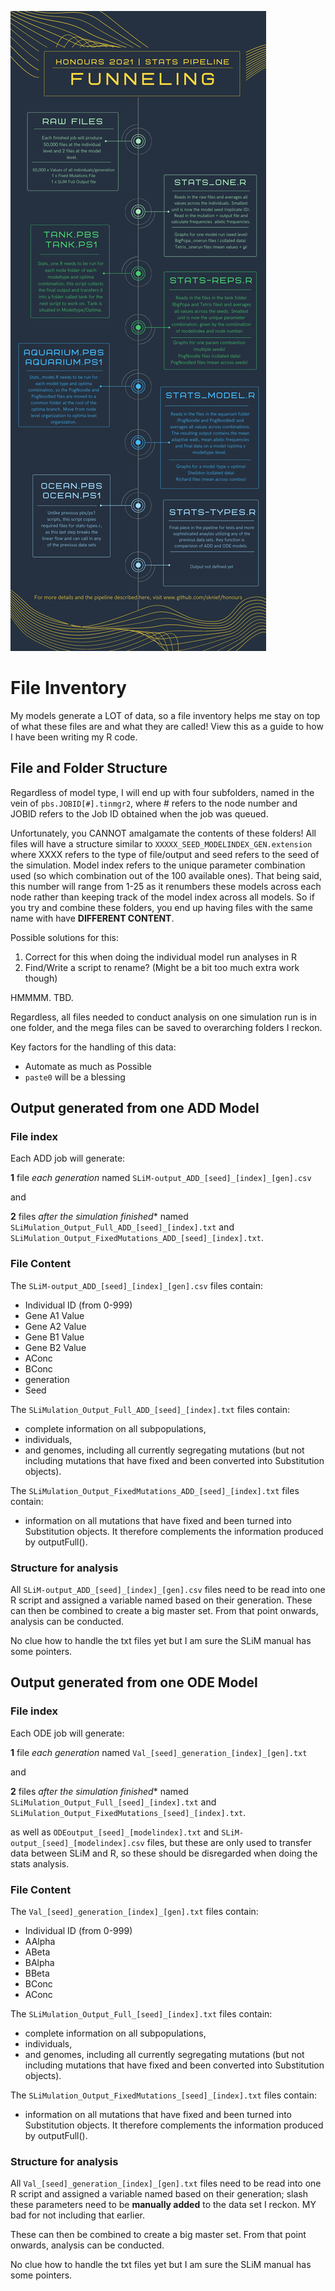 ![Funnel](https://github.com/sknief/honours/blob/master/4.%20Analysis/Data%20funnel%20Infographics.png)




# File Inventory #

My models generate a LOT of data, so a file inventory helps me stay on top of what these files are and what they are called! View this as a guide to how I have been writing my R code.

## File and Folder Structure ##

Regardless of model type, I will end up with four subfolders, named in the vein of `pbs.JOBID[#].tinmgr2`, where # refers to the node number and JOBID refers to the Job ID obtained when the job was queued.

Unfortunately, you CANNOT amalgamate the contents of these folders! All files will have a structure similar to `XXXXX_SEED_MODELINDEX_GEN.extension` where XXXX refers to the type of file/output and seed refers to the seed of the simulation. Model index refers to the unique parameter combination used (so which combination out of the 100 available ones). That being said, this number will range from 1-25 as it renumbers these models across each node rather than keeping track of the model index across all models. So if you try and combine these folders, you end up having files with the same name with have **DIFFERENT CONTENT**.

Possible solutions for this:
1. Correct for this when doing the individual model run analyses in R
2. Find/Write a script to rename? (Might be a bit too much extra work though)

HMMMM. TBD.

Regardless, all files needed to conduct analysis on one simulation run is in one folder, and the mega files can be saved to overarching folders I reckon.

Key factors for the handling of this data:
* Automate as much as Possible
* `paste0` will be a blessing

## Output generated from one ADD Model ##
### File index ####

Each ADD job will generate:

**1** file *each generation* named `SLiM-output_ADD_[seed]_[index]_[gen].csv`

and

**2** files *after the simulation finished** named
`SLiMulation_Output_Full_ADD_[seed]_[index].txt` and `SLiMulation_Output_FixedMutations_ADD_[seed]_[index].txt`.

### File Content ###

The `SLiM-output_ADD_[seed]_[index]_[gen].csv` files contain:
* Individual ID (from 0-999)
* Gene A1 Value
* Gene A2 Value
* Gene B1 Value
* Gene B2 Value
* AConc
* BConc
* generation
* Seed

The `SLiMulation_Output_Full_ADD_[seed]_[index].txt` files contain:
* complete information on all subpopulations,
* individuals,
* and genomes, including all currently segregating mutations (but not including mutations that have fixed and been converted into Substitution objects).


The `SLiMulation_Output_FixedMutations_ADD_[seed]_[index].txt` files contain:
* information on all mutations that have fixed and been turned into Substitution objects. It therefore complements the information produced by
outputFull().

### Structure for analysis ###

All `SLiM-output_ADD_[seed]_[index]_[gen].csv` files need to be read into one R script and assigned a variable named based on their generation.
These can then be combined to create a big master set. From that point onwards, analysis can be conducted.

No clue how to handle the txt files yet but I am sure the SLiM manual has some pointers.



## Output generated from one ODE Model ##
### File index ####

Each ODE job will generate:

**1** file *each generation* named `Val_[seed]_generation_[index]_[gen].txt`

and

**2** files *after the simulation finished** named
`SLiMulation_Output_Full_[seed]_[index].txt` and `SLiMulation_Output_FixedMutations_[seed]_[index].txt`.

as well as `ODEoutput_[seed]_[modelindex].txt` and `SLiM-output_[seed]_[modelindex].csv` files, but these are only used to transfer data between SLiM and R, so these should be disregarded when doing the stats analysis.

### File Content ###

The `Val_[seed]_generation_[index]_[gen].txt` files contain:
* Individual ID (from 0-999)
* AAlpha
* ABeta
* BAlpha
* BBeta
* BConc
* AConc


The `SLiMulation_Output_Full_[seed]_[index].txt` files contain:
* complete information on all subpopulations,
* individuals,
* and genomes, including all currently segregating mutations (but not including mutations that have fixed and been converted into Substitution objects).


The `SLiMulation_Output_FixedMutations_[seed]_[index].txt` files contain:
* information on all mutations that have fixed and been turned into Substitution objects. It therefore complements the information produced by
outputFull().

### Structure for analysis ###

All `Val_[seed]_generation_[index]_[gen].txt` files need to be read into one R script and assigned a variable named based on their generation; slash these parameters need to be **manually added** to the data set I reckon. MY bad for not including that earlier.

These can then be combined to create a big master set. From that point onwards, analysis can be conducted.

No clue how to handle the txt files yet but I am sure the SLiM manual has some pointers.
